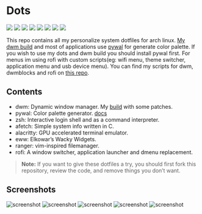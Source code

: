# Dots
  
![](https://img.shields.io/badge/-Gnu-informational?style=flat&logo=GNU&logoColor=white&color=A42E2B) ![](https://img.shields.io/badge/-Linux-informational?style=flat&logo=Linux&logoColor=white&color=000000) ![](https://img.shields.io/badge/-Arch-informational?style=flat&logo=Arch-Linux&logoColor=white&color=1793D1) ![](https://img.shields.io/badge/-Xorg-informational?style=flat&logo=X.Org&logoColor=white&color=F28834) ![](https://img.shields.io/badge/-ZSH-informational?style=flat&logo=gnu-bash&logoColor=white&color=C97E84) ![](https://img.shields.io/badge/-Vim-informational?style=flat&logo=neovim&message="Neovim"&logoColor=white&color=019733) ![](https://img.shields.io/github/stars/nipunravisara/dots-x2) ![](https://img.shields.io/github/forks/nipunravisara/dots-x2?color=teal) 

This repo contains all my personalize system dotfiles for arch linux. [My dwm build](https://github.com/nipunravisara/dwm) and most of applications use [pywal](https://github.com/dylanaraps/pywal) for generate color palette. If you wish to use my dots and dwm build you should install pywal first. For menus im using rofi with custom scripts(eg: wifi menu, theme switcher, application menu and usb device menu). You can find my scripts for dwm, dwmblocks and rofi on [this repo](https://github.com/nipunravisara/scripts).

## Contents

- dwm: Dynamic window manager. My [build](https://github.com/nipunravisara/dwm) with some patches.
- pywal: Color palette generator. [docs](https://github.com/dylanaraps/pywal)
- zsh: Interactive login shell and as a command interpreter.
- afetch: Simple system info written in C.
- alacritty: GPU accelerated terminal emulator.
- eww: Elkowar’s Wacky Widgets.
- ranger: vim-inspired filemanager.
- rofi: A window switcher, application launcher and dmenu replacement.

> **Note:** If you want to give these dotfiles a try, you should first fork this repository, review the code, and remove things you don’t want.

## Screenshots

![screenshot](https://raw.githubusercontent.com/nipunravisara/dots-x2/master/screenshots/screenshot-0.png)
![screenshot](https://raw.githubusercontent.com/nipunravisara/dots-x2/master/screenshots/screenshot-1.png)
![screenshot](https://raw.githubusercontent.com/nipunravisara/dots-x2/master/screenshots/screenshot-2.png)
![screenshot](https://raw.githubusercontent.com/nipunravisara/dots-x2/master/screenshots/screenshot-3.png)
![screenshot](https://raw.githubusercontent.com/nipunravisara/dots-x2/master/screenshots/screenshot-4.png)


